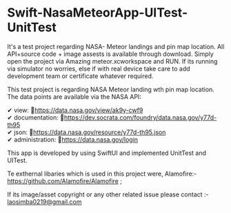 # Swift-NasaMeteorApp-UITest-UnitTest
 
It's a test project regarding NASA- Meteor landings and pin map location.
All API+source code + image assests is available through download. 
Simply open the project via Amazing meteor.xcworkspace and RUN.
If its running via simulator no worries, else if with real device take care to add development team or certificate whatever required.

This test project is regarding NASA Meteor landing wth pin map location. 
The data points are available via the NASA API: 

✔ view: https://data.nasa.gov/view/ak9y-cwf9  
✔ documentation: https://dev.socrata.com/foundry/data.nasa.gov/y77d-th95  
✔ json: https://data.nasa.gov/resource/y77d-th95.json  
✔ administration: https://data.nasa.gov/login 

This app is developed by using SwiftUI and implemented UnitTest and UITest.

Te exthernal libaries which is used in this project were,
Alamofire:- https://github.com/Alamofire/Alamofire ;

If its image/asset copyright or any other related issue please contact :- laosimba0219@gmail.com
